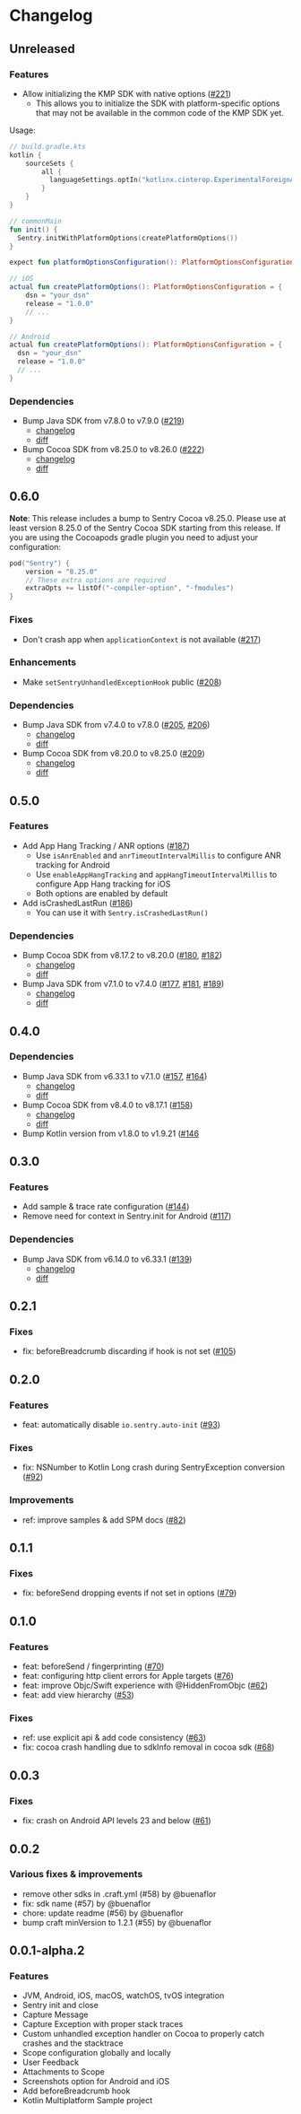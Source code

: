 # Changelog

## Unreleased

### Features

- Allow initializing the KMP SDK with native options ([#221](https://github.com/getsentry/sentry-kotlin-multiplatform/pull/221))
  - This allows you to initialize the SDK with platform-specific options that may not be available in the common code of the KMP SDK yet.

Usage:
```kotlin
// build.gradle.kts
kotlin {
    sourceSets {
        all {
          languageSettings.optIn("kotlinx.cinterop.ExperimentalForeignApi")
        }
    }
}

// commonMain
fun init() {
  Sentry.initWithPlatformOptions(createPlatformOptions())
}

expect fun platformOptionsConfiguration(): PlatformOptionsConfiguration

// iOS
actual fun createPlatformOptions(): PlatformOptionsConfiguration = { 
    dsn = "your_dsn"
    release = "1.0.0"
    // ...
}

// Android
actual fun createPlatformOptions(): PlatformOptionsConfiguration = {
  dsn = "your_dsn"
  release = "1.0.0"
  // ...
}
```

### Dependencies

- Bump Java SDK from v7.8.0 to v7.9.0 ([#219](https://github.com/getsentry/sentry-kotlin-multiplatform/pull/219))
  - [changelog](https://github.com/getsentry/sentry-java/blob/main/CHANGELOG.md#790)
  - [diff](https://github.com/getsentry/sentry-java/compare/7.8.0...7.9.0)
- Bump Cocoa SDK from v8.25.0 to v8.26.0 ([#222](https://github.com/getsentry/sentry-kotlin-multiplatform/pull/222))
  - [changelog](https://github.com/getsentry/sentry-cocoa/blob/main/CHANGELOG.md#8260)
  - [diff](https://github.com/getsentry/sentry-cocoa/compare/8.25.0...8.26.0)

## 0.6.0

**Note**: This release includes a bump to Sentry Cocoa v8.25.0.
Please use at least version 8.25.0 of the Sentry Cocoa SDK starting from this release.
If you are using the Cocoapods gradle plugin you need to adjust your configuration:

```kotlin
pod("Sentry") {
    version = "8.25.0"
    // These extra options are required
    extraOpts += listOf("-compiler-option", "-fmodules")
}
```

### Fixes

- Don't crash app when `applicationContext` is not available ([#217](https://github.com/getsentry/sentry-kotlin-multiplatform/pull/217))

### Enhancements

- Make `setSentryUnhandledExceptionHook` public ([#208](https://github.com/getsentry/sentry-kotlin-multiplatform/pull/208))

### Dependencies

- Bump Java SDK from v7.4.0 to v7.8.0 ([#205](https://github.com/getsentry/sentry-kotlin-multiplatform/pull/205), [#206](https://github.com/getsentry/sentry-kotlin-multiplatform/pull/206))
  - [changelog](https://github.com/getsentry/sentry-java/blob/main/CHANGELOG.md#780)
  - [diff](https://github.com/getsentry/sentry-java/compare/7.4.0...7.8.0)
- Bump Cocoa SDK from v8.20.0 to v8.25.0 ([#209](https://github.com/getsentry/sentry-kotlin-multiplatform/pull/209))
  - [changelog](https://github.com/getsentry/sentry-cocoa/blob/main/CHANGELOG.md#8250)
  - [diff](https://github.com/getsentry/sentry-cocoa/compare/8.20.0...8.25.0)

## 0.5.0

### Features

- Add App Hang Tracking / ANR options ([#187](https://github.com/getsentry/sentry-kotlin-multiplatform/pull/187))
  - Use `isAnrEnabled` and `anrTimeoutIntervalMillis` to configure ANR tracking for Android
  - Use `enableAppHangTracking` and `appHangTimeoutIntervalMillis` to configure App Hang tracking for iOS
  - Both options are enabled by default
- Add isCrashedLastRun ([#186](https://github.com/getsentry/sentry-kotlin-multiplatform/pull/186))
  - You can use it with `Sentry.isCrashedLastRun()`

### Dependencies

- Bump Cocoa SDK from v8.17.2 to v8.20.0 ([#180](https://github.com/getsentry/sentry-kotlin-multiplatform/pull/180), [#182](https://github.com/getsentry/sentry-kotlin-multiplatform/pull/182))
  - [changelog](https://github.com/getsentry/sentry-cocoa/blob/main/CHANGELOG.md#8200)
  - [diff](https://github.com/getsentry/sentry-cocoa/compare/8.17.2...8.20.0)
- Bump Java SDK from v7.1.0 to v7.4.0 ([#177](https://github.com/getsentry/sentry-kotlin-multiplatform/pull/177), [#181](https://github.com/getsentry/sentry-kotlin-multiplatform/pull/181), [#189](https://github.com/getsentry/sentry-kotlin-multiplatform/pull/189))
  - [changelog](https://github.com/getsentry/sentry-java/blob/main/CHANGELOG.md#740)
  - [diff](https://github.com/getsentry/sentry-java/compare/7.1.0...7.4.0)

## 0.4.0

### Dependencies

- Bump Java SDK from v6.33.1 to v7.1.0 ([#157](https://github.com/getsentry/sentry-kotlin-multiplatform/pull/157), [#164](https://github.com/getsentry/sentry-kotlin-multiplatform/pull/164))
  - [changelog](https://github.com/getsentry/sentry-java/blob/main/CHANGELOG.md#710)
  - [diff](https://github.com/getsentry/sentry-java/compare/6.33.1...7.1.0)
- Bump Cocoa SDK from v8.4.0 to v8.17.1 ([#158](https://github.com/getsentry/sentry-kotlin-multiplatform/pull/163))
    - [changelog](https://github.com/getsentry/sentry-cocoa/blob/main/CHANGELOG.md#8172)
    - [diff](https://github.com/getsentry/sentry-cocoa/compare/8.4.0...8.17.2)
- Bump Kotlin version from v1.8.0 to v1.9.21 ([#146](https://github.com/getsentry/sentry-kotlin-multiplatform/pull/146)

## 0.3.0

### Features

- Add sample & trace rate configuration ([#144](https://github.com/getsentry/sentry-kotlin-multiplatform/pull/144))
- Remove need for context in Sentry.init for Android ([#117](https://github.com/getsentry/sentry-kotlin-multiplatform/pull/117))

### Dependencies

- Bump Java SDK from v6.14.0 to v6.33.1 ([#139](https://github.com/getsentry/sentry-kotlin-multiplatform/pull/139))
  - [changelog](https://github.com/getsentry/sentry-java/blob/main/CHANGELOG.md#6331)
  - [diff](https://github.com/getsentry/sentry-java/compare/6.14.0...6.33.1)

## 0.2.1

### Fixes

- fix: beforeBreadcrumb discarding if hook is not set ([#105](https://github.com/getsentry/sentry-kotlin-multiplatform/pull/105))

## 0.2.0

### Features

- feat: automatically disable `io.sentry.auto-init` ([#93](https://github.com/getsentry/sentry-kotlin-multiplatform/pull/93))

### Fixes

- fix: NSNumber to Kotlin Long crash during SentryException conversion ([#92](https://github.com/getsentry/sentry-kotlin-multiplatform/pull/92))

### Improvements

- ref: improve samples & add SPM docs ([#82](https://github.com/getsentry/sentry-kotlin-multiplatform/pull/82))

## 0.1.1

### Fixes 

- fix: beforeSend dropping events if not set in options ([#79](https://github.com/getsentry/sentry-kotlin-multiplatform/pull/79))

## 0.1.0

### Features

- feat: beforeSend / fingerprinting ([#70](https://github.com/getsentry/sentry-kotlin-multiplatform/pull/70))
- feat: configuring http client errors for Apple targets ([#76](https://github.com/getsentry/sentry-kotlin-multiplatform/pull/76))
- feat: improve Objc/Swift experience with @HiddenFromObjc ([#62](https://github.com/getsentry/sentry-kotlin-multiplatform/pull/62))
- feat: add view hierarchy ([#53](https://github.com/getsentry/sentry-kotlin-multiplatform/pull/53))

### Fixes

- ref: use explicit api & add code consistency ([#63](https://github.com/getsentry/sentry-kotlin-multiplatform/pull/63))
- fix: cocoa crash handling due to sdkInfo removal in cocoa sdk ([#68](https://github.com/getsentry/sentry-kotlin-multiplatform/pull/68))

## 0.0.3

### Fixes

- fix: crash on Android API levels 23 and below ([#61](https://github.com/getsentry/sentry-kotlin-multiplatform/pull/61))

## 0.0.2

### Various fixes & improvements

- remove other sdks in .craft.yml (#58) by @buenaflor
- fix: sdk name (#57) by @buenaflor
- chore: update readme (#56) by @buenaflor
- bump craft minVersion to 1.2.1 (#55) by @buenaflor

## 0.0.1-alpha.2

### Features

 - JVM, Android, iOS, macOS, watchOS, tvOS integration
 - Sentry init and close
 - Capture Message
 - Capture Exception with proper stack traces
 - Custom unhandled exception handler on Cocoa to properly catch crashes and the stacktrace
 - Scope configuration globally and locally
 - User Feedback
 - Attachments to Scope
 - Screenshots option for Android and iOS
 - Add beforeBreadcrumb hook
 - Kotlin Multiplatform Sample project

